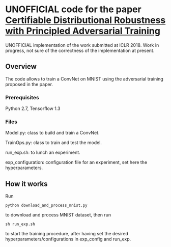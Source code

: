 # UNOFFICIAL code for the paper [Certifiable Distributional Robustness with Principled Adversarial Training](https://openreview.net/forum?id=Hk6kPgZA-)

UNOFFICIAL implementation of the work submitted at ICLR 2018. Work in progress, not sure of the correctness of the implementation at present.  

## Overview 

The code allows to train a ConvNet on MNIST using the adversarial training proposed in the paper. 

### Prerequisites

Python 2.7, Tensorflow 1.3 

### Files

Model.py: class to build and train a ConvNet.

TrainOps.py: class to train and test the model. 

run_exp.sh: to lunch an experiment.

exp_configuration: configuration file for an experiment, set here the hyperparameters. 

## How it works

Run

```
python download_and_process_mnist.py
```

to download and process MNIST dataset, then run 

```
sh run_exp.sh
```

to start the training procedure, after having set the desired hyperparameters/configurations in exp_config and run_exp.
